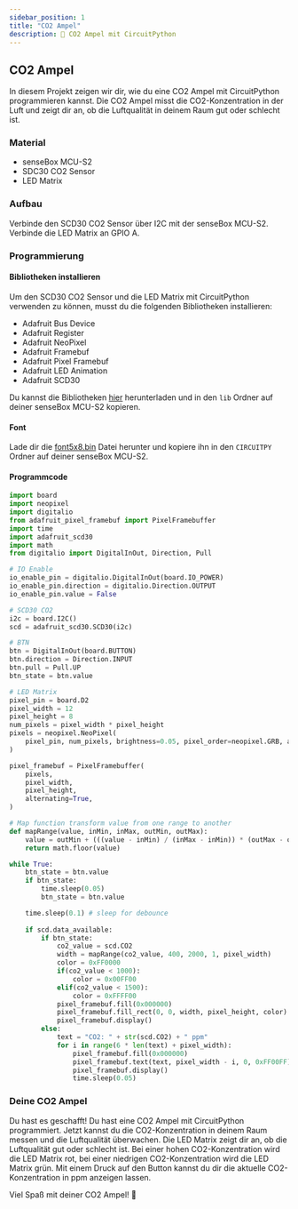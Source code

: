 ```yaml
---
sidebar_position: 1
title: "CO2 Ampel"
description: 🚦 CO2 Ampel mit CircuitPython
---
```


## CO2 Ampel

In diesem Projekt zeigen wir dir, wie du eine CO2 Ampel mit CircuitPython programmieren kannst. Die CO2 Ampel misst die CO2-Konzentration in der Luft und zeigt dir an, ob die Luftqualität in deinem Raum gut oder schlecht ist.

### Material
- senseBox MCU-S2
- SDC30 CO2 Sensor
- LED Matrix

### Aufbau
Verbinde den SCD30 CO2 Sensor über I2C mit der senseBox MCU-S2. Verbinde die LED Matrix an GPIO A.

### Programmierung

#### Bibliotheken installieren
Um den SCD30 CO2 Sensor und die LED Matrix mit CircuitPython verwenden zu können, musst du die folgenden Bibliotheken installieren:
- Adafruit Bus Device
- Adafruit Register
- Adafruit NeoPixel
- Adafruit Framebuf
- Adafruit Pixel Framebuf
- Adafruit LED Animation
- Adafruit SCD30

Du kannst die Bibliotheken [hier](./assets/co2-ampel/lib.zip) herunterladen und in den `lib` Ordner auf deiner senseBox MCU-S2 kopieren.

#### Font
Lade dir die [font5x8.bin](./assets/co2-ampel/font5x8.bin) Datei herunter und kopiere ihn in den `CIRCUITPY` Ordner auf deiner senseBox MCU-S2.


#### Programmcode
```python
import board
import neopixel
import digitalio
from adafruit_pixel_framebuf import PixelFramebuffer
import time
import adafruit_scd30
import math
from digitalio import DigitalInOut, Direction, Pull

# IO Enable
io_enable_pin = digitalio.DigitalInOut(board.IO_POWER)
io_enable_pin.direction = digitalio.Direction.OUTPUT
io_enable_pin.value = False

# SCD30 CO2
i2c = board.I2C()
scd = adafruit_scd30.SCD30(i2c)

# BTN
btn = DigitalInOut(board.BUTTON)
btn.direction = Direction.INPUT
btn.pull = Pull.UP
btn_state = btn.value

# LED Matrix
pixel_pin = board.D2
pixel_width = 12
pixel_height = 8
num_pixels = pixel_width * pixel_height
pixels = neopixel.NeoPixel(
    pixel_pin, num_pixels, brightness=0.05, pixel_order=neopixel.GRB, auto_write=False
)

pixel_framebuf = PixelFramebuffer(
    pixels,
    pixel_width,
    pixel_height,
    alternating=True,
)

# Map function transform value from one range to another
def mapRange(value, inMin, inMax, outMin, outMax):
    value = outMin + (((value - inMin) / (inMax - inMin)) * (outMax - outMin))
    return math.floor(value)

while True:
    btn_state = btn.value
    if btn_state:
        time.sleep(0.05)
        btn_state = btn.value

    time.sleep(0.1) # sleep for debounce
    
    if scd.data_available:
        if btn_state:
            co2_value = scd.CO2
            width = mapRange(co2_value, 400, 2000, 1, pixel_width)
            color = 0xFF0000
            if(co2_value < 1000):
                color = 0x00FF00
            elif(co2_value < 1500):
                color = 0xFFFF00
            pixel_framebuf.fill(0x000000)
            pixel_framebuf.fill_rect(0, 0, width, pixel_height, color)
            pixel_framebuf.display()
        else:
            text = "CO2: " + str(scd.CO2) + " ppm"
            for i in range(6 * len(text) + pixel_width):
                pixel_framebuf.fill(0x000000)
                pixel_framebuf.text(text, pixel_width - i, 0, 0xFF00FF)
                pixel_framebuf.display()
                time.sleep(0.05)
```

### Deine CO2 Ampel
Du hast es geschafft! Du hast eine CO2 Ampel mit CircuitPython programmiert. Jetzt kannst du die CO2-Konzentration in deinem Raum messen und die Luftqualität überwachen. Die LED Matrix zeigt dir an, ob die Luftqualität gut oder schlecht ist. Bei einer hohen CO2-Konzentration wird die LED Matrix rot, bei einer niedrigen CO2-Konzentration wird die LED Matrix grün. Mit einem Druck auf den Button kannst du dir die aktuelle CO2-Konzentration in ppm anzeigen lassen.

Viel Spaß mit deiner CO2 Ampel! 🚦